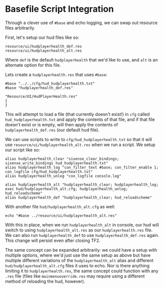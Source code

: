# Basefile Script Integration

Through a clever use of `#base` and echo logging, we can swap out resource files arbitrarily.

First, let's setup our hud files like so:

```
resource/ui/hudplayerhealth_def.res
resource/ui/hudplayerhealth_alt.res
```

Where `def` is the default `hudplayerhealth` that we'd like to use, and `alt` is an alternate option for this file.

Lets create a `hudplayerhealth.res` that uses `#base`:

```
#base "../../cfg/hud_hudplayerhealth.txt"
#base "hudplayerhealth_def.res"

"Resource/UI/HudPlayerHealth.res"
{	
}
```

This will attempt to load a file (that currently doesn't exist!) in `cfg` called `hud_hudplayerhealth.txt` and apply the contents of that file, and if that file doesn't exist or is empty, will then apply the contents of `hudplayerhealth_def.res` (our default hud file).

We can use scripts to write to `cfg/hud_hudplayerhealth.txt` so that it will use `resource/ui/hudplayerhealth_alt.res` when we run a script. We setup our script like so:

```
alias hudplayerhealth_clear "sixense_clear_bindings; sixense_write_bindings hud_hudplayerhealth.txt"
alias hudplayerhealth_log "con_filter_text #base; con_filter_enable 1; con_logfile cfg/hud_hudplayerhealth.txt"
alias hudplayerhealth_unlog "con_logfile console.log"

alias hudplayerhealth_alt "hudplayerhealth_clear; hudplayerhealth_log; exec hud/hudplayerhealth_alt.cfg; hudplayerhealth_unlog; hud_reloadscheme"
alias hudplayerhealth_def "hudplayerhealth_clear; hud_reloadscheme"
```

With another file `hud/hudplayerhealth_alt.cfg` as well:
```
echo "#base ../resource/ui/hudplayerhealth_alt.res"
```

With this in place, when we run `hudplayerhealth_alt` in console, our hud will switch to using `hudplayerhealth_alt.res` as our `hudplayerhealth.res` file. We can also run `hudplayerhealth_def` to use `hudplayerhealth_def.res` again. This change will persist even after closing TF2.

The same concept can be expanded arbitrarily: we could have a setup with multiple options, where we'd just use the same setup as above but have multiple different variations of the `hudplayerhealth_alt` alias and different `hud/hudplayerhealth_alt.cfg` files it uses to echo. Nor is there anything limiting it to `hudplayerhealth.res`, the same concept could function with any `.res` file (files like `mainmenuoverride.res` may require using a different method of reloading the hud, however).
